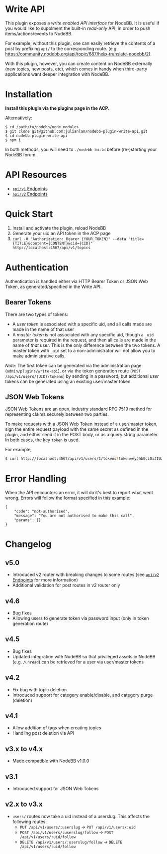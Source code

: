 # Write API

This plugin exposes a *write enabled API interface* for NodeBB. It is useful if you would like to supplment the built-in *read-only* API, in order to push items/actions/events to NodeBB.

For example, without this plugin, one can easily retrieve the contents of a post by prefixing `api/` to the corresponding route. (e.g. https://community.nodebb.org/api/topic/687/help-translate-nodebb/2).

With this plugin, however, you can create content on NodeBB externally (new topics, new posts, etc), which comes in handy when third-party applications want deeper integration with NodeBB.

# Installation

**Install this plugin via the plugins page in the ACP.**

Alternatively:

```
$ cd /path/to/nodebb/node_modules
$ git clone git@github.com:julianlam/nodebb-plugin-write-api.git
$ cd nodebb-plugin-write-api
$ npm i
```

In both methods, you will need to `./nodebb build` before (re-)starting your NodeBB forum.

# API Resources

* [`api/v1` Endpoints](routes/v1/readme.md)
* [`api/v2` Endpoints](routes/v2/readme.md)

# Quick Start

1. Install and activate the plugin, reload NodeBB
1. Generate your uid an API token in the ACP page
1. `curl -H "Authorization: Bearer {YOUR_TOKEN}" --data "title={TITLE}&content={CONTENT}&cid={CID}" http://localhost:4567/api/v1/topics`

# Authentication

Authentication is handled either via HTTP Bearer Token or JSON Web Token, as generated/specified in the Write API.

## Bearer Tokens

There are two types of tokens:
  * A *user token* is associated with a specific uid, and all calls made are made in the name of that user
  * A *master token* is not associated with any specific uid, though a `_uid` parameter is required in the request, and then all calls are made in the name of *that* user.
    This is the only difference between the two tokens. A master token with `_uid` set to a non-administrator will not allow you to make administrative calls.

*Note*: The first token can be generated via the administration page (`admin/plugins/write-api`), or via the token generation route (`POST /api/v1/users/{UID}/tokens`) by sending in a password, but additional *user* tokens can be generated using an existing user/master token.

## JSON Web Tokens

JSON Web Tokens are an open, industry standard RFC 7519 method for representing claims securely between two parties.

To make requests with a JSON Web Token instead of a user/master token, sign the entire request payload with the same secret as defined in the plugin, and either send it in the POST body, or as a query string parameter. In both cases, the key `token` is used.

For example,

``` bash
$ curl http://localhost:4567/api/v1/users/1/tokens?token=eyJhbGciOiJIUzI1NiIsInR5cCI6IkpXVCJ9.eyJfdWlkIjoxfQ.pbm5wbAZ4__yFh5y8oeCsJyT0dm8ROcd5SEBr4yGlNw  # secret is 'secret'
```

# Error Handling

When the API encounters an error, it will do it's best to report what went wrong. Errors will follow the format specified in this example:

    {
        "code": "not-authorised",
        "message": "You are not authorised to make this call",
        "params": {}
    }

# Changelog

## v5.0

* Introduced v2 router with breaking changes to some routes (see [`api/v2` Endpoints](routes/v2/readme.md) for more information)
* Additional validation for post routes in v2 router only

## v4.6

* Bug fixes
* Allowing users to generate token via password input (only in token generation route)

## v4.5

* Bug fixes
* Updated integration with NodeBB so that privileged assets in NodeBB (e.g. `/unread`) can be retrieved for a user via user/master tokens

## v4.2

* Fix bug with topic deletion
* Introduced support for category enable/disable, and category purge (deletion)

## v4.1

* Allow addition of tags when creating topics
* Handling post deletion via API

## v3.x to v4.x

* Made compatible with NodeBB v1.0.0

## v3.1

* Introduced support for JSON Web Tokens

## v2.x to v3.x

* `users/` routes now take a uid instead of a userslug. This affects the following routes:
    * `PUT /api/v1/users/:userslug` -> `PUT /api/v1/users/:uid`
    * `POST /api/v1/users/:userslug/follow` -> `POST /api/v1/users/:uid/follow`
    * `DELETE /api/v1/users/:userslug/follow` -> `DELETE /api/v1/users/:uid/follow`
